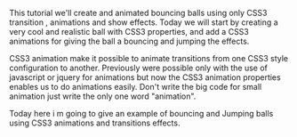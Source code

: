 This tutorial we'll create and animated bouncing  balls using only CSS3 transition , animations and show effects.  Today we will start by creating a very cool and realistic ball with CSS3 properties, and add a CSS3 animations for giving the ball a bouncing and jumping the effects.



CSS3 animation make it possible to animate transitions from one CSS3 style configuration to another.  Previously were possible only with the use of javascript or jquery  for animations but now the CSS3 animation properties enables us to do animations easily. Don't write the big code for small animation just write the only one word "animation". 

Today here i m going to give an example of bouncing and Jumping balls using CSS3 animations and transitions effects.
